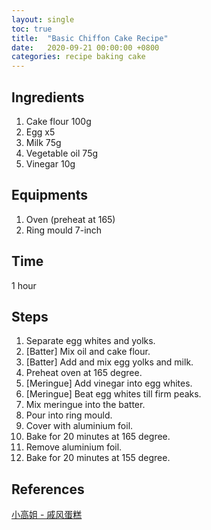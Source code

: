 ```yaml
---
layout: single
toc: true
title:  "Basic Chiffon Cake Recipe"
date:   2020-09-21 00:00:00 +0800
categories: recipe baking cake
---
```


## Ingredients

1. Cake flour 100g
2. Egg x5
3. Milk 75g
4. Vegetable oil 75g
5. Vinegar 10g

## Equipments

1. Oven (preheat at 165)
2. Ring mould 7-inch

## Time

1 hour

## Steps

1. Separate egg whites and yolks.
2. [Batter] Mix oil and cake flour.
3. [Batter] Add and mix egg yolks and milk.
4. Preheat oven at 165 degree.
5. [Meringue] Add vinegar into egg whites.
6. [Meringue] Beat egg whites till firm peaks.
7. Mix meringue into the batter.
8. Pour into ring mould.
9. Cover with aluminium foil.
10. Bake for 20 minutes at 165 degree.
11. Remove aluminium foil.
12. Bake for 20 minutes at 155 degree.

## References

[小高姐 - 戚风蛋糕](https://youtu.be/nYQ5uc6plCs)
